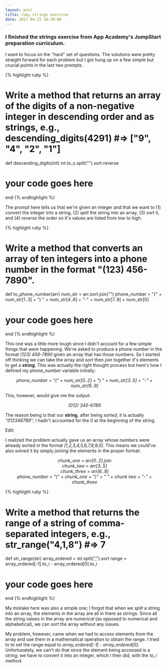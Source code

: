 ```yaml
---
layout: post
title: ruby strings exercise 
date: 2017-04-23 18:30:00
---
```


<h3>I finished the strings exercise from App Academy's JumpStart preparation curriculum.</h3>

<p>I want to focus on the "hard" set of questions. The solutions were pretty straight forward for each problem but I got hung up on a few simple but crucial points in the last two prompts.</p>

{% highlight ruby %}
# Write a method that returns an array of the digits of a non-negative integer in descending order and as strings, e.g., descending_digits(4291) #=> ["9", "4", "2", "1"]
def descending_digits(int)
  int.to_s.split("").sort.reverse
  # your code goes here
end
{% endhighlight %}

<p>The prompt here tells us that we're given an integer and that we want to (1) convert the integer into a string, (2) <i>split</i> the string into an array, (3) <i>sort</i> it, and (4) <i>reverse</i> the order so it's values are listed from low to high.</p>

{% highlight ruby %}
# Write a method that converts an array of ten integers into a phone number in the format "(123) 456-7890".
def to_phone_number(arr)
  num_str = arr.sort.join("")
  phone_number = "(" + num_str[1..3] + ") " + num_str[4..6] + "-" + num_str[7..9] + num_str[0]
  # your code goes here
end
{% endhighlight %}

<p>This one was a little more tough since I didn't account for a few simple things that were happening. We're asked to produce a phone number in the format <i>(123) 456-7890</i> given an array that has those numbers. So I started off thinking we can take the array and <i>sort</i> then <i>join</i> together it's elements to get a <strong>string</strong>. This was actually the right thought process but here's how I defined my phone_number variable initially:</p>

<center><p><i>phone_number =  "(" + num_str[0..2] + ") " + num_str[3..5] + "-" + num_str[6..9]</i></p></center>

<p>This, however, would give me the output:</p>

<center><p><i>(012) 345-6789</i></p></center>

<p>The reason being is that our <strong>string</strong>, after being <i>sorted</i>, it is actually <i>"012346789"</i>; I hadn't accounted for the <i>0</i> at the beginning of the string.</p>

<p>Edit:</p>

<p>I realized the problem actually gave us an array whose numbers were already sorted in the format <i>[1,2,3,4,5,6,7,8,9,0]</i>. This means we could've also solved it by simply <i>joining</i> the elements in the proper format:</p>

<center><p><i>chunk_one = arr[0..2].join<br>
chunk_two = arr[3..5]<br>
chunk_three = arr[6..9]<br>
phone_number = "(" + chunk_one + ")" + " " + chunk two + "-" + chunk_three</i></p></center>

{% highlight ruby %}
# Write a method that returns the range of a string of comma-separated integers, e.g., str_range("4,1,8") #=> 7
def str_range(str)
  array_ordered = str.split(",").sort
  range = array_ordered[-1].to_i - array_ordered[0].to_i
  # your code goes here
end
{% endhighlight %}

<p>My mistake here was also a simple one; I forgot that when we <i>split</i> a string into an array, the elements in the array are all in there as strings. Since all the string values in the array are <i>numerical</i> (as opposed to numerical and alphabetical), we can <i>sort</i> the array without any issues.</p>

<p>My problem, however, came when we had to access elements from the array and use them in a mathematical operation to obtain the range. I tried to to set the range equal to <i>array_ordered[-1] - array_ordered[0]</i>. Unfortunately, we can't do that since the element being accessed is a string; we have to convert it into an integer, which I then did, with the <i>to_i</i> method.</p>